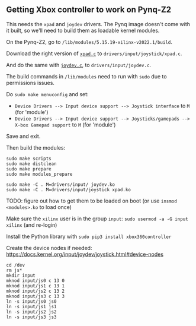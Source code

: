 ## Getting Xbox controller to work on Pynq-Z2

This needs the `xpad` and `joydev` drivers. The Pynq image doesn't come with it built,
so we'll need to build them as loadable kernel modules.

On the Pynq-Z2, go to `/lib/modules/5.15.19-xilinx-v2022.1/build`.

Download the right version of [`xpad.c`](https://raw.githubusercontent.com/torvalds/linux/v5.15/drivers/input/joystick/xpad.c)
to `drivers/input/joystick/xpad.c`.

And do the same with [`joydev.c`](https://raw.githubusercontent.com/torvalds/linux/v5.15/drivers/input/joydev.c), to `drivers/input/joydev.c`.

The build commands in `/lib/modules` need to run with `sudo` due to permissions issues.

Do `sudo make menuconfig` and set:

* `Device Drivers --> Input device support --> Joystick interface` to `M` (for 'module')
* `Device Drivers --> Input device support --> Joysticks/gamepads --> X-box Gamepad support` to `M` (for 'module')

Save and exit.

Then build the modules:

```
sudo make scripts
sudo make distclean
sudo make prepare
sudo make modules_prepare

sudo make -C . M=drivers/input/ joydev.ko
sudo make -C . M=drivers/input/joystick xpad.ko
```

TODO: figure out how to get them to be loaded on boot
(or use `insmod <modules>.ko` to load once)

Make sure the `xilinx` user is in the group `input`:
`sudo usermod -a -G input xilinx` (and re-login)

Install the Python library with `sudo pip3 install xbox360controller`

Create the device nodes if needed: https://docs.kernel.org/input/joydev/joystick.html#device-nodes

```
cd /dev
rm js*
mkdir input
mknod input/js0 c 13 0
mknod input/js1 c 13 1
mknod input/js2 c 13 2
mknod input/js3 c 13 3
ln -s input/js0 js0
ln -s input/js1 js1
ln -s input/js2 js2
ln -s input/js3 js3
```

